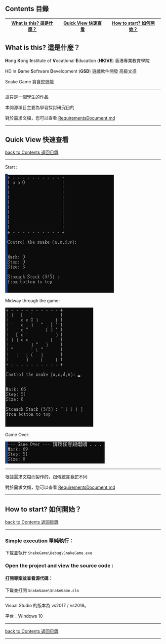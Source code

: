 ## Contents 目錄

| [What is this? 這是什麼？](#what-is-this-這是什麼？) | [Quick View 快速查看](#quick-view-快速查看) | [How to start? 如何開始？](#how-to-start) |
| ------------------------------ | ------------------------- | ------------------------------ |

## What is this? 這是什麼？

**H**ong **K**ong **I**nstitute of **V**ocational **E**ducation (**HKIVE**)  香港專業教育學院 

HD in **G**ame **S**oftware **D**evelopment (**GSD**)  遊戲軟件開發 高級文憑 

Snake Game 貪食蛇遊戲

___

這只是一個學生的作品

本開源項目主要為學習探討研究目的

對於需求文檔，您可以查看 [RequirementsDocument.md](https://github.com/CWKSC/HKIVE-GSD-SnakeGame/blob/master/RequirementsDocument.md)

------

## Quick View 快速查看

[back to Contents 返回目錄](#contents-目錄)

___

Start :

![](https://raw.githubusercontent.com/CWKSC/HKIVE-GSD-SnakeGame/master/Screenshot/start.png)

Midway through the game:

![](https://raw.githubusercontent.com/CWKSC/HKIVE-GSD-SnakeGame/master/Screenshot/mid.png)

Game Over:

![](https://raw.githubusercontent.com/CWKSC/HKIVE-GSD-SnakeGame/master/Screenshot/end.png)

___

根據需求文檔而製作的，跟傳統貪食蛇不同

對於需求文檔，您可以查看 [RequirementsDocument.md](https://github.com/CWKSC/HKIVE-GSD-SnakeGame/blob/master/RequirementsDocument.md)

------

## How to start? 如何開始？

[back to Contents 返回目錄](#contents-目錄)

------

### Simple execution 單純執行：

下載並執行 `SnakeGame\Debug\SnakeGame.exe`

### Open the project and view the source code :

#### 打開專案並查看源代碼：

下載並打開 `SnakeGame\SnakeGame.sln`

------

Visual Studio 的版本為 vs2017 / vs2019。

平台：Windows 10

------

[back to Contents 返回目錄](#contents-目錄)

------

